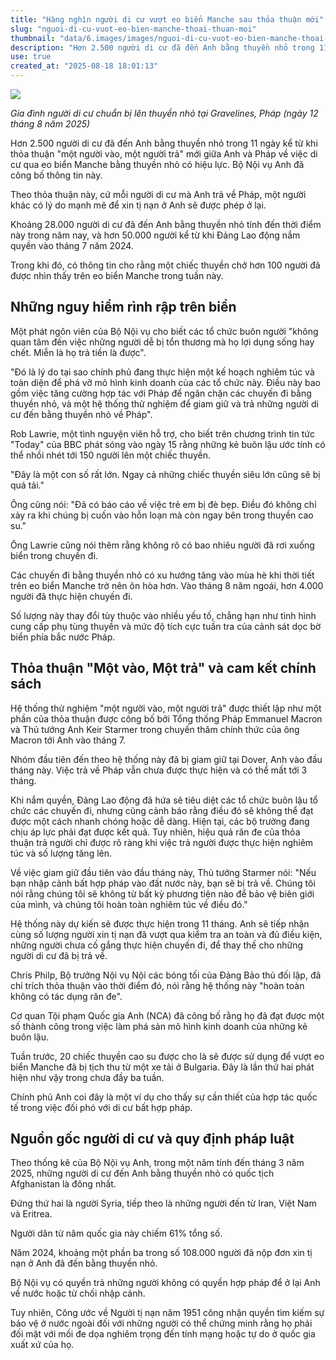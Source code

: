 ```yaml
---
title: "Hàng nghìn người di cư vượt eo biển Manche sau thỏa thuận mới"
slug: "nguoi-di-cu-vuot-eo-bien-manche-thoai-thuan-moi"
thumbnail: "data/6.images/images/nguoi-di-cu-vuot-eo-bien-manche-thoai-thuan-moi.webp"
description: "Hơn 2.500 người di cư đã đến Anh bằng thuyền nhỏ trong 11 ngày sau khi thỏa thuận 'một vào, một trả' với Pháp có hiệu lực, làm dấy lên lo ngại về an toàn và hiệu quả chính sách."
use: true
created_at: "2025-08-18 18:01:13"
---
```


![](/images/20250818-16667214-bbc-000-1-view.webp)

*Gia đình người di cư chuẩn bị lên thuyền nhỏ tại Gravelines, Pháp (ngày 12 tháng 8 năm 2025)*

Hơn 2.500 người di cư đã đến Anh bằng thuyền nhỏ trong 11 ngày kể từ khi thỏa thuận "một người vào, một người trả" mới giữa Anh và Pháp về việc di cư qua eo biển Manche bằng thuyền nhỏ có hiệu lực. Bộ Nội vụ Anh đã công bố thông tin này.

Theo thỏa thuận này, cứ mỗi người di cư mà Anh trả về Pháp, một người khác có lý do mạnh mẽ để xin tị nạn ở Anh sẽ được phép ở lại.

Khoảng 28.000 người di cư đã đến Anh bằng thuyền nhỏ tính đến thời điểm này trong năm nay, và hơn 50.000 người kể từ khi Đảng Lao động nắm quyền vào tháng 7 năm 2024.

Trong khi đó, có thông tin cho rằng một chiếc thuyền chở hơn 100 người đã được nhìn thấy trên eo biển Manche trong tuần này.

## Những nguy hiểm rình rập trên biển

Một phát ngôn viên của Bộ Nội vụ cho biết các tổ chức buôn người "không quan tâm đến việc những người dễ bị tổn thương mà họ lợi dụng sống hay chết. Miễn là họ trả tiền là được".

"Đó là lý do tại sao chính phủ đang thực hiện một kế hoạch nghiêm túc và toàn diện để phá vỡ mô hình kinh doanh của các tổ chức này. Điều này bao gồm việc tăng cường hợp tác với Pháp để ngăn chặn các chuyến đi bằng thuyền nhỏ, và một hệ thống thử nghiệm để giam giữ và trả những người di cư đến bằng thuyền nhỏ về Pháp".

Rob Lawrie, một tình nguyện viên hỗ trợ, cho biết trên chương trình tin tức "Today" của BBC phát sóng vào ngày 15 rằng những kẻ buôn lậu ước tính có thể nhồi nhét tới 150 người lên một chiếc thuyền.

"Đây là một con số rất lớn. Ngay cả những chiếc thuyền siêu lớn cũng sẽ bị quá tải."

Ông cũng nói: "Đã có báo cáo về việc trẻ em bị đè bẹp. Điều đó không chỉ xảy ra khi chúng bị cuốn vào hỗn loạn mà còn ngay bên trong thuyền cao su."

Ông Lawrie cũng nói thêm rằng không rõ có bao nhiêu người đã rơi xuống biển trong chuyến đi.

Các chuyến đi bằng thuyền nhỏ có xu hướng tăng vào mùa hè khi thời tiết trên eo biển Manche trở nên ôn hòa hơn. Vào tháng 8 năm ngoái, hơn 4.000 người đã thực hiện chuyến đi.

Số lượng này thay đổi tùy thuộc vào nhiều yếu tố, chẳng hạn như tình hình cung cấp phụ tùng thuyền và mức độ tích cực tuần tra của cảnh sát dọc bờ biển phía bắc nước Pháp.

## Thỏa thuận "Một vào, Một trả" và cam kết chính sách

Hệ thống thử nghiệm "một người vào, một người trả" được thiết lập như một phần của thỏa thuận được công bố bởi Tổng thống Pháp Emmanuel Macron và Thủ tướng Anh Keir Starmer trong chuyến thăm chính thức của ông Macron tới Anh vào tháng 7.

Nhóm đầu tiên đến theo hệ thống này đã bị giam giữ tại Dover, Anh vào đầu tháng này. Việc trả về Pháp vẫn chưa được thực hiện và có thể mất tới 3 tháng.

Khi nắm quyền, Đảng Lao động đã hứa sẽ tiêu diệt các tổ chức buôn lậu tổ chức các chuyến đi, nhưng cũng cảnh báo rằng điều đó sẽ không thể đạt được một cách nhanh chóng hoặc dễ dàng. Hiện tại, các bộ trưởng đang chịu áp lực phải đạt được kết quả. Tuy nhiên, hiệu quả răn đe của thỏa thuận trả người chỉ được rõ ràng khi việc trả người được thực hiện nghiêm túc và số lượng tăng lên.

Về việc giam giữ đầu tiên vào đầu tháng này, Thủ tướng Starmer nói: "Nếu bạn nhập cảnh bất hợp pháp vào đất nước này, bạn sẽ bị trả về. Chúng tôi nói rằng chúng tôi sẽ không từ bất kỳ phương tiện nào để bảo vệ biên giới của mình, và chúng tôi hoàn toàn nghiêm túc về điều đó."

Hệ thống này dự kiến sẽ được thực hiện trong 11 tháng. Anh sẽ tiếp nhận cùng số lượng người xin tị nạn đã vượt qua kiểm tra an toàn và đủ điều kiện, những người chưa cố gắng thực hiện chuyến đi, để thay thế cho những người di cư đã bị trả về.

Chris Philp, Bộ trưởng Nội vụ Nội các bóng tối của Đảng Bảo thủ đối lập, đã chỉ trích thỏa thuận vào thời điểm đó, nói rằng hệ thống này "hoàn toàn không có tác dụng răn đe".

Cơ quan Tội phạm Quốc gia Anh (NCA) đã công bố rằng họ đã đạt được một số thành công trong việc làm phá sản mô hình kinh doanh của những kẻ buôn lậu.

Tuần trước, 20 chiếc thuyền cao su được cho là sẽ được sử dụng để vượt eo biển Manche đã bị tịch thu từ một xe tải ở Bulgaria. Đây là lần thứ hai phát hiện như vậy trong chưa đầy ba tuần.

Chính phủ Anh coi đây là một ví dụ cho thấy sự cần thiết của hợp tác quốc tế trong việc đối phó với di cư bất hợp pháp.

## Nguồn gốc người di cư và quy định pháp luật

Theo thống kê của Bộ Nội vụ Anh, trong một năm tính đến tháng 3 năm 2025, những người di cư đến Anh bằng thuyền nhỏ có quốc tịch Afghanistan là đông nhất.

Đứng thứ hai là người Syria, tiếp theo là những người đến từ Iran, Việt Nam và Eritrea.

Người dân từ năm quốc gia này chiếm 61% tổng số.

Năm 2024, khoảng một phần ba trong số 108.000 người đã nộp đơn xin tị nạn ở Anh đã đến bằng thuyền nhỏ.

Bộ Nội vụ có quyền trả những người không có quyền hợp pháp để ở lại Anh về nước hoặc từ chối nhập cảnh.

Tuy nhiên, Công ước về Người tị nạn năm 1951 công nhận quyền tìm kiếm sự bảo vệ ở nước ngoài đối với những người có thể chứng minh rằng họ phải đối mặt với mối đe dọa nghiêm trọng đến tính mạng hoặc tự do ở quốc gia xuất xứ của họ.

